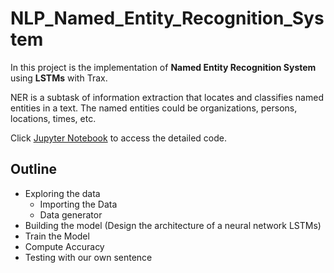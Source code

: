 # NLP_Named_Entity_Recognition_System

In this project is the implementation of <strong>Named Entity Recognition System</strong> using <strong>LSTMs</strong> with Trax. 

NER is a subtask of information extraction that locates and classifies named entities in a text. The named entities could be organizations, persons, locations, times, etc.

Click [Jupyter Notebook](https://github.com/aprasad13/NLP_Named_Entity_Recognition_System/blob/master/Named_Entity_Recognition.ipynb) to access the detailed code.

## Outline
- Exploring the data
    - Importing the Data
    - Data generator
- Building the model (Design the architecture of a neural network LSTMs)
- Train the Model
- Compute Accuracy
- Testing with our own sentence
